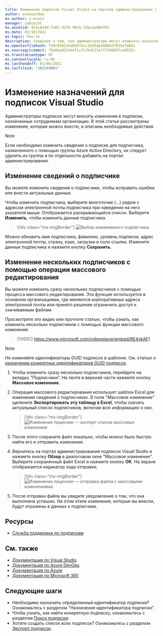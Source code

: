 ```yaml
---
title: Изменение подписок Visual Studio на портале администрирования | Документация Майкрософт
author: evanwindom
ms.author: v-evwin
manager: cabuschl
ms.assetid: 97ac8e4d-7a03-42f8-98cb-15bcaa90ef65
ms.date: 02/18/2021
ms.topic: how-to
description: Сведения о том, как администраторы могут изменять назначения подписок.
ms.openlocfilehash: f24c949224d895f4cc2926ab30db637835e7886c
ms.sourcegitcommit: 79a6be815244f1cfc7b4123afff29983fce0555c
ms.translationtype: HT
ms.contentlocale: ru-RU
ms.lasthandoff: 03/06/2021
ms.locfileid: "102249801"
---
```

# <a name="edit-visual-studio-subscription-assignments"></a>Изменение назначений для подписок Visual Studio
Администраторы подписок могут вносить изменения в подписки, назначенные сотрудникам организации.  В этой статье рассмотрены изменения, которые можно внести, и описаны необходимые действия.

   > [!NOTE]
   > Если необходимо изменить сведения о подписке для подписчика, назначенного с помощью группы Azure Active Directory, их следует удалить из группы и по отдельности добавить на портал администрирования.  

## <a name="change-subscriber-information"></a>Изменение сведений о подписчике
Вы можете изменить сведения о подписчике, чтобы исправить ошибки или внести актуальные данные.

Чтобы изменить подписчика, выберите многоточие (...) рядом с адресом электронной почты подписчика при наведении на него указателя мыши. Отображается раскрывающийся список.  Выберите **Изменить**, чтобы изменить данные подписчика. 
> [!div class="mx-imgBorder"]
> ![Выбор изменяемого подписчика](_img/edit-license/select-subscriber.png "Нажмите кнопку с многоточием и выберите «Изменить» .")

Можно обновить имя подписчика, фамилию, уровень подписки, адрес электронной почты, страну, язык, загрузки и поле ссылки. Измените данные подписчика и нажмите кнопку **Сохранить**.

## <a name="edit-multiple-subscribers-using-bulk-edit"></a>Изменение нескольких подписчиков с помощью операции массового редактирования

Вы можете изменить сразу нескольких подписчиков с помощью процесса массового редактирования. Эта функция используется в основном организациями, где меняются корпоративные адреса электронной почты или принято решение ограничить доступ к скачиваемым файлам.

Просмотрите это видео или прочтите статью, чтобы узнать, как изменить несколько подписчиков с помощью функции массового изменения. 
<br>

> [!VIDEO https://www.microsoft.com/videoplayer/embed/RE4vkAF]

> [!NOTE]
> Не изменяйте идентификаторы GUID подписок в шаблоне. См. статью о [назначении конкретных идентификаторов GUID подписок](assign-guid.md).

1. Чтобы изменить сразу несколько подписчиков, перейдите на вкладку "Подписчики". На ленте в верхней части нажмите кнопку **Массовое изменение**.

2. Операция массового редактирования использует шаблон Excel для изменения сведений о подписчиках. В поле "Массовое изменение" щелкните **Экспортировать эту таблицу в Excel**, чтобы скачать актуальный список подписчиков, включая всю информацию о них.
   > [!div class="mx-imgBorder"]
   > ![Изменение лицензии — экспорт списка массовых изменений](_img/edit-license/edit-license-bulk-edit-export.png "Щелкните «Экспортировать эту таблицу в Excel» , чтобы создать список текущих подписок.")

3. После этого сохраните файл локально, чтобы можно было быстро найти его и отправить изменения. 

4. Вернитесь на портал администрирования подписок Visual Studio и нажмите кнопку **Обзор** в диалоговом окне "Массовое изменение". Выберите сохраненный файл Excel и нажмите кнопку **ОК**. На экране отображается индикатор хода отправки.
   > [!div class="mx-imgBorder"]
   > ![Изменение лицензии — отправка файла с массовыми изменениями](_img/edit-license/edit-license-bulk-file-upload1.png "Перейдите к расположению готового файла Excel, выберите его и нажмите кнопку «ОК».")

5. После отправки файла вы увидите уведомление о том, что она выполнена успешно. На этом этапе изменения, которые вы внесли, будут отражены в данных о подписчике.

## <a name="resources"></a>Ресурсы
- [Служба поддержки по подпискам](https://visualstudio.microsoft.com/subscriptions/support/)

## <a name="see-also"></a>См. также
- [Документация по Visual Studio](/visualstudio/)
- [Документация по Azure DevOps](/azure/devops/)
- [Документация по Azure](/azure/)
- [Документация по Microsoft 365](/microsoft-365/)

## <a name="next-steps"></a>Следующие шаги
- Необходимо назначить определенный идентификатор подписки? Ознакомьтесь с разделом "Назначение идентификатора подписки". 
- Чтобы узнать, как найти конкретную подписку, ознакомьтесь с разделом [Поиск подписки](search-license.md).
- Хотите создать список всех подписок?  Ознакомьтесь с разделом [Экспорт подписок](exporting-subscriptions.md).